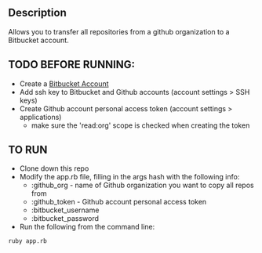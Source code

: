 ## Description
Allows you to transfer all repositories from a github organization to a Bitbucket account.

## TODO BEFORE RUNNING:
- Create a <a href="https://bitbucket.org/" target="_blank">Bitbucket Account</a>
- Add ssh key to Bitbucket and Github accounts (account settings > SSH keys)
- Create Github account personal access token (account settings > applications)  
  - make sure the 'read:org' scope is checked when creating the token  


## TO RUN
- Clone down this repo
- Modify the app.rb file, filling in the args hash with the following info:
  - :github_org - name of Github organization you want to copy all repos from
  - :github_token - Github account personal access token
  - :bitbucket_username
  - :bitbucket_password
- Run the following from the command line: 
```
ruby app.rb
```